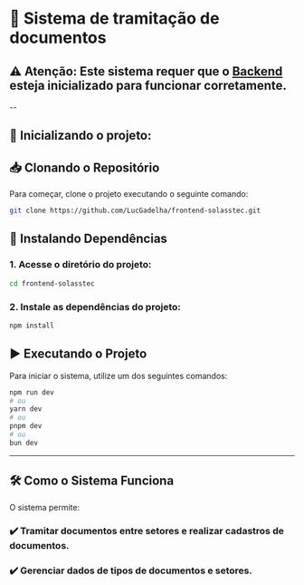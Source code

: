 # 📑 Sistema de tramitação de documentos
## ⚠️ Atenção: Este sistema requer que o [Backend](https://github.com/LucGadelha/backend-solasstec) esteja inicializado para funcionar corretamente.


--

## 🚀 Inicializando o projeto:

## 📥 Clonando o Repositório

Para começar, clone o projeto executando o seguinte comando:

```bash
git clone https://github.com/LucGadelha/frontend-solasstec.git
```


## 📌 Instalando Dependências

### 1. Acesse o diretório do projeto:

```bash
cd frontend-solasstec
```


### 2. Instale as dependências do projeto:

```bash
npm install
```


## ▶️ Executando o Projeto

Para iniciar o sistema, utilize um dos seguintes comandos:

```bash
npm run dev
# ou
yarn dev
# ou
pnpm dev
# ou
bun dev
```

---

## 🛠️ Como o Sistema Funciona

O sistema permite:

### ✔️ Tramitar documentos entre setores e realizar cadastros de documentos.
### ✔️ Gerenciar dados de tipos de documentos e setores.